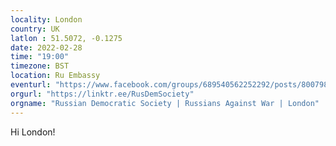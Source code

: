 ```yaml
---
locality: London
country: UK
latlon : 51.5072, -0.1275
date: 2022-02-28
time: "19:00"
timezone: BST
location: Ru Embassy
eventurl: "https://www.facebook.com/groups/689540562252292/posts/800798687793145/"
orgurl: "https://linktr.ee/RusDemSociety"
orgname: "Russian Democratic Society | Russians Against War | London"
---
```

Hi London!
